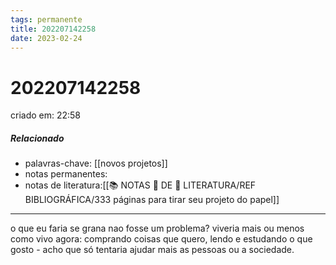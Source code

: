 ```yaml
---
tags: permanente
title: 202207142258
date: 2023-02-24
---
```

# 202207142258
criado em: 22:58

##### Relacionado
- palavras-chave: [[novos projetos]]
- notas permanentes:
- notas de literatura:[[📚 NOTAS 📖 DE 📘 LITERATURA/REF BIBLIOGRÁFICA/333 páginas para tirar seu projeto do papel]]

---

o que eu faria se grana nao fosse um problema? 
viveria mais ou menos como vivo agora: comprando coisas que quero, lendo e estudando o que gosto - acho que só tentaria ajudar mais as pessoas ou a sociedade.
